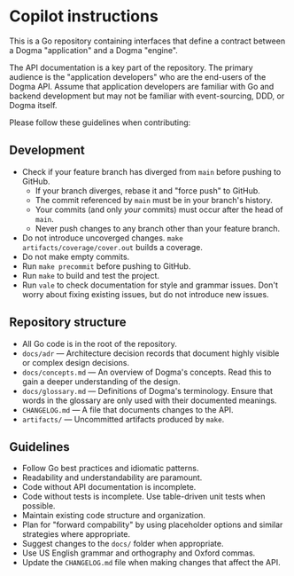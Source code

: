 # Copilot instructions

This is a Go repository containing interfaces that define a contract between a
Dogma "application" and a Dogma "engine".

The API documentation is a key part of the repository. The primary audience is
the "application developers" who are the end-users of the Dogma API. Assume that
application developers are familiar with Go and backend development but may not
be familiar with event-sourcing, DDD, or Dogma itself.

Please follow these guidelines when contributing:

## Development

- Check if your feature branch has diverged from `main` before pushing to GitHub.
  - If your branch diverges, rebase it and "force push" to GitHub.
  - The commit referenced by `main` must be in your branch's history.
  - Your commits (and only _your_ commits) must occur after the head of `main`.
  - Never push changes to any branch other than your feature branch.
- Do not introduce uncoverged changes. `make artifacts/coverage/cover.out`
  builds a coverage.
- Do not make empty commits.
- Run `make precommit` before pushing to GitHub.
- Run `make` to build and test the project.
- Run `vale` to check documentation for style and grammar issues. Don't worry
  about fixing existing issues, but do not introduce new issues.

## Repository structure

- All Go code is in the root of the repository.
- `docs/adr` — Architecture decision records that document highly visible or
  complex design decisions.
- `docs/concepts.md` — An overview of Dogma's concepts. Read this to gain a
  deeper understanding of the design.
- `docs/glossary.md` — Definitions of Dogma's terminology. Ensure that words in
  the glossary are only used with their documented meanings.
- `CHANGELOG.md` — A file that documents changes to the API.
- `artifacts/` — Uncommitted artifacts produced by `make`.

## Guidelines

- Follow Go best practices and idiomatic patterns.
- Readability and understandability are paramount.
- Code without API documentation is incomplete.
- Code without tests is incomplete. Use table-driven unit tests when possible.
- Maintain existing code structure and organization.
- Plan for "forward compability" by using placeholder options and similar
  strategies where appropriate.
- Suggest changes to the `docs/` folder when appropriate.
- Use US English grammar and orthography and Oxford commas.
- Update the `CHANGELOG.md` file when making changes that affect the API.
